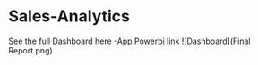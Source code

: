 # Sales-Analytics
See the full Dashboard here -[App Powerbi link](https://app.powerbi.com/reportEmbed?reportId=2fc0094c-1c79-4726-9fff-0edf5d6a8938&autoAuth=true&ctid=d4963ce2-af94-4122-95a9-644e8b01624d)
![Dashboard](Final Report.png)
